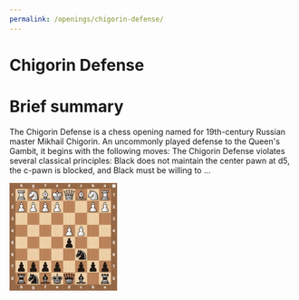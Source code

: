 ```yaml
---
permalink: /openings/chigorin-defense/
---
```

Chigorin Defense
================

# Brief summary


The Chigorin Defense is a chess opening named for 19th-century Russian master Mikhail Chigorin. An uncommonly played defense to the Queen's Gambit, it begins with the following moves: The Chigorin Defense violates several classical principles: Black does not maintain the center pawn at d5, the c-pawn is blocked, and Black must be willing to ...

<img src="/img/Chigorin Defense.jpg"/>
